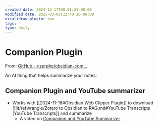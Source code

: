```yaml
---
created date: 2024-12-17T08:51:31-08:00
modified date: 2025-03-03T22:40:16-08:00
excalidraw-plugin: raw
tags: 
type: daily
---
```


# Companion Plugin
From: [GitHub - rizerphe/obsidian-com...](https://github.com/rizerphe/obsidian-companion)

An AI thing that helps summarize your notes.
## Companion Plugin and YouTube summarizer
- Works with [[2024-11-18#Obsidian Web Clipper Plugin]] to download [[lit/refwrangle/Zotero to Obsidian to RAG.md#YouTube Transcripts |YouTube Transcripts]] and summarize
	- A video on [Companion and YouTube Summarizer](https://www.youtube.com/watch?v=Ys3R5cSDAq0)

